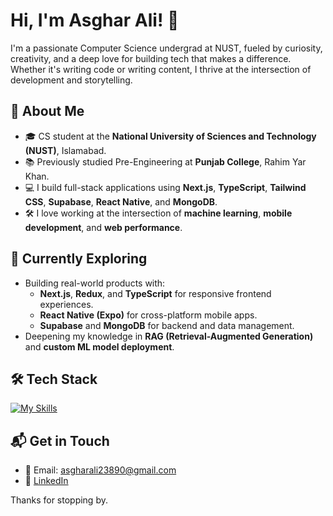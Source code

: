 # Hi, I'm Asghar Ali! 👋

I'm a passionate Computer Science undergrad at NUST, fueled by curiosity, creativity, and a deep love for building tech that makes a difference. Whether it's writing code or writing content, I thrive at the intersection of development and storytelling.


## 🚀 About Me

- 🎓 CS student at the **National University of Sciences and Technology (NUST)**, Islamabad.
- 📚 Previously studied Pre-Engineering at **Punjab College**, Rahim Yar Khan.
- 💻 I build full-stack applications using **Next.js**, **TypeScript**, **Tailwind CSS**, **Supabase**, **React Native**, and **MongoDB**.
- 🛠️ I love working at the intersection of **machine learning**, **mobile development**, and **web performance**.

## 🧠 Currently Exploring

- Building real-world products with:
  - **Next.js**, **Redux**, and **TypeScript** for responsive frontend experiences.
  - **React Native (Expo)** for cross-platform mobile apps.
  - **Supabase** and **MongoDB** for backend and data management.
- Deepening my knowledge in **RAG (Retrieval-Augmented Generation)** and **custom ML model deployment**.
  

## 🛠️ Tech Stack

[![My Skills](https://skillicons.dev/icons?i=js,ts,react,next,redux,tailwind,html,css,nodejs,mongodb,python,kotlin,flutter,git,github,vercel,render)](https://skillicons.dev)

## 📬 Get in Touch

- 📧 Email: [asgharali23890@gmail.com](mailto:asgharali23890@gmail.com)
- 💼 [LinkedIn](https://linkedin.com/in/Asghar18)

Thanks for stopping by.

